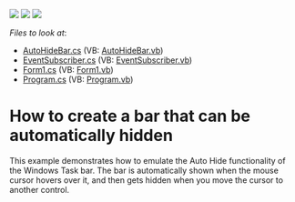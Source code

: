 <!-- default badges list -->
![](https://img.shields.io/endpoint?url=https://codecentral.devexpress.com/api/v1/VersionRange/128616305/10.1.4%2B)
[![](https://img.shields.io/badge/Open_in_DevExpress_Support_Center-FF7200?style=flat-square&logo=DevExpress&logoColor=white)](https://supportcenter.devexpress.com/ticket/details/E2507)
[![](https://img.shields.io/badge/📖_How_to_use_DevExpress_Examples-e9f6fc?style=flat-square)](https://docs.devexpress.com/GeneralInformation/403183)
<!-- default badges end -->
<!-- default file list -->
*Files to look at*:

* [AutoHideBar.cs](./CS/WindowsApplication1/Classes/AutoHideBar.cs) (VB: [AutoHideBar.vb](./VB/WindowsApplication1/Classes/AutoHideBar.vb))
* [EventSubscriber.cs](./CS/WindowsApplication1/Classes/EventSubscriber.cs) (VB: [EventSubscriber.vb](./VB/WindowsApplication1/Classes/EventSubscriber.vb))
* [Form1.cs](./CS/WindowsApplication1/Form1.cs) (VB: [Form1.vb](./VB/WindowsApplication1/Form1.vb))
* [Program.cs](./CS/WindowsApplication1/Program.cs) (VB: [Program.vb](./VB/WindowsApplication1/Program.vb))
<!-- default file list end -->
# How to create a bar that can be automatically hidden 


<p>This example demonstrates how to emulate the Auto Hide functionality of the Windows Task bar. The bar is automatically shown when the mouse cursor hovers over it, and then gets hidden when you move the cursor to another control.</p>

<br/>


